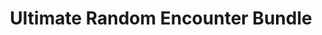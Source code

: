---
title: Ultimate Random Encounter Bundle
subtitle: 
image: random_encounters_bundle_Cover.jpg
alt_image: 
alt: Hidden 
product_link: https://www.dmsguild.com/product/366585/Ultimate-Random-Encounter-Bundle-BUNDLE?affiliate_id=1739130
selling_site: DMsGuild
type: dnd
featured: false
progress:
  percent: 100
  status: finished
stats:
  system: dnd5e
  type: Bundle
  level:
  duration:
---